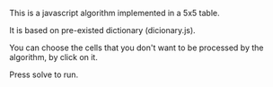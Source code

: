 This is a javascript algorithm implemented in a 5x5 table.

It is based on pre-existed dictionary (dicionary.js).

You can choose the cells that you don't want to be processed by the algorithm, by click on it.

Press solve to run.
